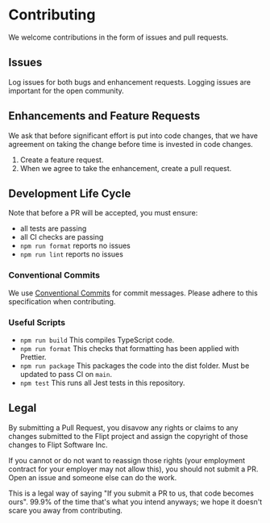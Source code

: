# Contributing

We welcome contributions in the form of issues and pull requests.

## Issues

Log issues for both bugs and enhancement requests.  Logging issues are important for the open community.

## Enhancements and Feature Requests

We ask that before significant effort is put into code changes, that we have agreement on taking the change before time is invested in code changes.

1. Create a feature request.
2. When we agree to take the enhancement, create a pull request.

## Development Life Cycle

Note that before a PR will be accepted, you must ensure:

- all tests are passing
- all CI checks are passing
- `npm run format` reports no issues
- `npm run lint` reports no issues

### Conventional Commits

We use [Conventional Commits](https://www.conventionalcommits.org/en/v1.0.0/) for commit messages. Please adhere to this specification when contributing.

### Useful Scripts

- `npm run build` This compiles TypeScript code.
- `npm run format` This checks that formatting has been applied with Prettier.
- `npm run package` This packages the code into the dist folder. Must be updated to pass CI on `main`.
- `npm test` This runs all Jest tests in this repository.

## Legal

By submitting a Pull Request, you disavow any rights or claims to any changes
submitted to the Flipt project and assign the copyright of
those changes to Flipt Software Inc.

If you cannot or do not want to reassign those rights (your employment
contract for your employer may not allow this), you should not submit a PR.
Open an issue and someone else can do the work.

This is a legal way of saying "If you submit a PR to us, that code becomes ours".
99.9% of the time that's what you intend anyways; we hope it doesn't scare you
away from contributing.
